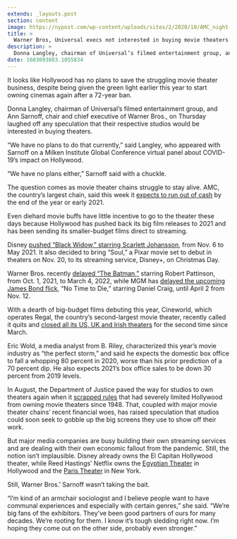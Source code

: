 ```yaml
--- 
extends: _layouts.post 
section: content 
image: https://nypost.com/wp-content/uploads/sites/2/2020/10/AMC_night-e1602862941175.jpg?quality=90&strip=all&w=1200 
title: > 
  Warner Bros, Universal execs not interested in buying movie theaters 
description: > 
  Donna Langley, chairman of Universal’s filmed entertainment group, and Ann Sarnoff, chair and chief executive of Warner Bros., on Thursday laughed off any speculation that their respective studios would be interested in buying theaters.The question comes as movie theater chains struggle to stay alive.It also decided to bring “Soul,” a Pixar movie set to debut in theaters on Nov. 20, to its streaming service, Disney+, on Christmas Day.In August, the Department of Justice paved the way for studios to own theaters again when it scrapped rules that had severely limited Hollywood from owning movie theaters since 1948.Disney already owns the El Capitan Hollywood theater, while Reed Hastings’ Netflix owns the Egyptian Theater in Hollywood and the Paris Theater in New York. 
date: 1603093803.1055834 
--- 
```

<div><p>It looks like Hollywood has no plans to save the struggling movie theater business, despite being given the green light earlier this year to start owning cinemas again after a 72-year ban.</p>
<p>Donna Langley, chairman of Universal&#8217;s filmed entertainment group, and Ann Sarnoff, chair and chief executive of Warner Bros., on Thursday laughed off any speculation that their respective studios would be interested in buying theaters.</p>
<p>&#8220;We have no plans to do that currently,&#8221; said Langley, who appeared with Sarnoff on a Milken Institute Global Conference virtual panel about COVID-19&#8217;s impact on Hollywood.</p>
<p>&#8220;We have no plans either,&#8221; Sarnoff said with a chuckle.</p>
<p>The question comes as movie theater chains struggle to stay alive. AMC, the country&#8217;s largest chain, said this week it <a href="https://nypost.com/2020/10/13/theater-chain-amc-could-run-out-of-cash-by-end-of-2020/">expects to run out of cash</a> by the end of the year or early 2021.</p>
<p>Even diehard movie buffs have little incentive to go to the theater these days because Hollywood has pushed back its big film releases to 2021 and has been sending its smaller-budget films direct to streaming.</p>
<p>Disney <a href="https://nypost.com/2020/09/23/why-disneys-delay-of-black-widow-means-doomsday-for-hollywood/#:~:text=%E2%80%9CBlack%20Widow%2C%E2%80%9D%20about%20a,full%20year%20to%20December%202021.">pushed &#8220;Black Widow,&#8221; starring Scarlett Johansson</a>, from Nov. 6 to May 2021. It also decided to bring &#8220;Soul,&#8221; a Pixar movie set to debut in theaters on Nov. 20, to its streaming service, Disney+, on Christmas Day.</p>
<p>Warner Bros. recently&#160;<a href="https://nypost.com/2020/10/06/the-batman-delayed-as-warner-bros-shuffles-release-schedule/">delayed &#8220;The Batman,&#8221;</a> starring Robert Pattinson, from Oct. 1, 2021, to March 4, 2022, while MGM has <a href="https://nypost.com/2020/10/02/james-bond-movie-no-time-to-die-delayed-again-to-2021/">delayed the upcoming James Bond flick</a>, &#8220;No Time to Die,&#8221; starring Daniel Craig, until April 2 from Nov. 12.</p>
<p>With a dearth of big-budget films debuting this year, Cineworld, which operates Regal, the country&#8217;s second-largest movie theater, recently called it quits and <a href="https://nypost.com/2020/10/04/regal-owner-cineworld-to-close-all-u-s-uk-and-irish-screens/">closed all its US, UK and Irish theaters</a> for the second time since March.</p>
<p>Eric Wold, a media analyst from B. Riley, characterized this year&#8217;s movie industry as &#8220;the perfect storm,&#8221; and said he expects the domestic box office to fall a whopping 80 percent in 2020, worse than his prior prediction of a 70 percent dip. He also expects 2021&#8217;s box office sales to be down 30 percent from 2019 levels.</p>
<p>In August, the Department of Justice paved the way for studios to own theaters again when it <a href="https://nypost.com/2020/08/07/doj-kills-1948-rule-separating-hollywood-studios-from-theaters/">scrapped rules</a> that had severely limited Hollywood from owning movie theaters since 1948. That, coupled with major movie theater chains&#8217; recent financial woes, has raised speculation that studios could soon seek to gobble up the big screens they use to show off their work.&#160;</p>
<p>But major media companies are busy building their own streaming services and are dealing with their own economic fallout from the pandemic. Still, the notion isn&#8217;t implausible. Disney already owns the El Capitan Hollywood theater, while Reed Hastings&#8217; Netflix owns the <a href="https://nypost.com/2020/05/29/netflix-buys-hollywoods-famed-egyptian-theatre/">Egyptian Theater</a>&#160;in Hollywood and the&#160;<a href="https://nypost.com/2019/11/25/netflix-seals-long-term-deal-to-keep-nycs-paris-theatre-open/">Paris Theater</a>&#160;in New York.</p>
<p>Still, Warner Bros.&#8217; Sarnoff wasn&#8217;t taking the bait.</p>
<p>&#8220;I&#8217;m kind of an armchair sociologist and I believe people want to have communal experiences and especially with certain genres,&#8221; she said. &#8220;We&#8217;re big fans of the exhibitors. They&#8217;ve been good partners of ours for many decades. We&#8217;re rooting for them. I know it&#8217;s tough sledding right now. I&#8217;m hoping they come out on the other side, probably even stronger.&#8221;</p>
			</div>
